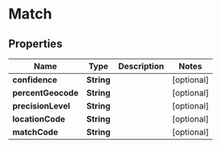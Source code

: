
# Match

## Properties
Name | Type | Description | Notes
------------ | ------------- | ------------- | -------------
**confidence** | **String** |  |  [optional]
**percentGeocode** | **String** |  |  [optional]
**precisionLevel** | **String** |  |  [optional]
**locationCode** | **String** |  |  [optional]
**matchCode** | **String** |  |  [optional]



